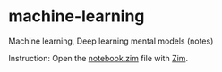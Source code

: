 # machine-learning

Machine learning, Deep learning mental models (notes)

Instruction: Open the [notebook.zim](https://github.com/sanjar-notes/machine-learning/blob/master/notebook.zim) file with [Zim](https://zim-wiki.org/).
